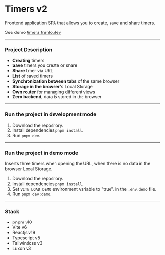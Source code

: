 # Timers v2

Frontend application SPA that allows you to create, save and share timers.

See demo <a href="https://timers.franlo.dev" target="_blank">timers.franlo.dev</a>

---

### Project Description

- **Creating** timers
- **Save** timers you create or share
- **Share** timer via URL
- **List** of saved timers
- **Synchronization between tabs** of the same browser
- **Storage in the browser**'s Local Storage
- **Own router** for managing different views
- **Zero backend**, data is stored in the browser

---

### Run the project in development mode

1. Download the repository.
2. Install dependencies `pnpm install`.
3. Run `pnpm dev`.

---

### Run the project in demo mode
Inserts three timers when opening the URL, when there is no data in the browser Local Storage.

1. Download the repository.
2. Install dependencies `pnpm install`.
3. Set `VITE_LOAD_DEMO` environment variable to "true", in the `.env.demo` file.
4. Run `pnpm dev:demo`.

---

### Stack

- pnpm v10
- Vite v6
- Reactjs v19
- Typescript v5
- Tailwindcss v3
- Luxon v3
